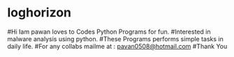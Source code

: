 # loghorizon
#Hi Iam pawan loves to Codes Python Programs for fun.
#Interested in malware analysis using python.
#These Programs performs simple tasks in daily life.
#For any collabs mailme at : pavan0508@hotmail.com
#Thank You 
